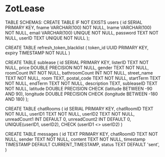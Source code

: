 # ZotLease

TABLE SCHEMAS:
CREATE TABLE IF NOT EXISTS users (
id SERIAL PRIMARY KEY,
fname VARCHAR(100) NOT NULL,
lname VARCHAR(100) NOT NULL,
email VARCHAR(100) UNIQUE NOT NULL,
password TEXT NOT NULL,
userID TEXT UNIQUE NOT NULL
);

CREATE TABLE refresh_token_blacklist (
token_id UUID PRIMARY KEY,
expiry TIMESTAMP NOT NULL
)

CREATE TABLE sublease (
id SERIAL PRIMARY KEY,
listerID TEXT NOT NULL,
price DOUBLE PRECISION NOT NULL,
gender TEXT NOT NULL,
roomCount INT NOT NULL,
bathroomCount INT NOT NULL,
street_name TEXT NOT NULL,
room TEXT,
postal_code TEXT NOT NULL,
startTerm TEXT NOT NULL,
endTerm TEXT NOT NULL,
description TEXT,
subleaseID TEXT NOT NULL,
latitude DOUBLE PRECISION CHECK (latitude BETWEEN -90 AND 90),
longitude DOUBLE PRECISION CHECK (longitude BETWEEN -180 AND 180)
);

CREATE TABLE chatRooms (
id SERIAL PRIMARY KEY,
chatRoomID TEXT NOT NULL,
userID1 TEXT NOT NULL,
userID2 TEXT NOT NULL,
unreadCount1 INT DEFAULT 0,
unreadCount2 INT DEFAULT 0,
UNIQUE(userID1, userID2),
CHECK (userID1 <> userID2)
)

CREATE TABLE messages (
id TEXT PRIMARY KEY,
chatRoomID TEXT NOT NULL,
sender TEXT NOT NULL,
content TEXT NOT NULL,
timestamp TIMESTAMP DEFAULT CURRENT_TIMESTAMP,
status TEXT DEFAULT 'sent',
)
